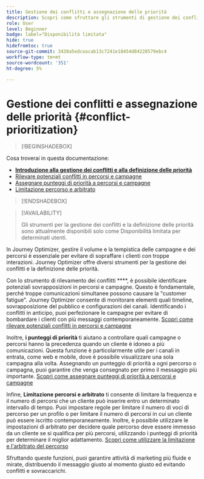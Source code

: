 ```yaml
---
title: Gestione dei conflitti e assegnazione delle priorità
description: Scopri come sfruttare gli strumenti di gestione dei conflitti e definizione delle priorità di Journey Optimizer.
role: User
level: Beginner
badge: label="Disponibilità limitata"
hide: true
hidefromtoc: true
source-git-commit: 3438a5edceacab13c7241e18454d84228579ebc4
workflow-type: tm+mt
source-wordcount: '351'
ht-degree: 5%

---
```



# Gestione dei conflitti e assegnazione delle priorità {#conflict-prioritization}

>[!BEGINSHADEBOX]

Cosa troverai in questa documentazione:

* **[Introduzione alla gestione dei conflitti e alla definizione delle priorità](gs-conflict-prioritization.md)**
* [Rilevare potenziali conflitti in percorsi e campagne](conflicts.md)
* [Assegnare punteggi di priorità a percorsi e campagne](priority-scores.md)
* [Limitazione percorso e arbitrato](journey-capping.md)

>[!ENDSHADEBOX]

>[!AVAILABILITY]
>
>Gli strumenti per la gestione dei conflitti e la definizione delle priorità sono attualmente disponibili solo come Disponibilità limitata per determinati utenti.

In Journey Optimizer, gestire il volume e la tempistica delle campagne e dei percorsi è essenziale per evitare di sopraffare i clienti con troppe interazioni. Journey Optimizer offre diversi strumenti per la gestione dei conflitti e la definizione delle priorità.

Con lo strumento di rilevamento dei conflitti ****, è possibile identificare potenziali sovrapposizioni in percorsi e campagne. Questo è fondamentale, perché troppe comunicazioni simultanee possono causare la &quot;customer fatigue&quot;. Journey Optimizer consente di monitorare elementi quali timeline, sovrapposizione del pubblico e configurazioni dei canali. Identificando i conflitti in anticipo, puoi perfezionare le campagne per evitare di bombardare i clienti con più messaggi contemporaneamente. [Scopri come rilevare potenziali conflitti in percorsi e campagne](conflicts.md)

Inoltre, **i punteggi di priorità** ti aiutano a controllare quali campagne o percorsi hanno la precedenza quando un cliente è idoneo a più comunicazioni. Questa funzione è particolarmente utile per i canali in entrata, come web e mobile, dove è possibile visualizzare una sola campagna alla volta. Assegnando un punteggio di priorità a ogni percorso o campagna, puoi garantire che venga consegnato per primo il messaggio più importante. [Scopri come assegnare punteggi di priorità a percorsi e campagne](priority-scores.md)

Infine, **Limitazione percorsi e arbitrato** ti consente di limitare la frequenza e il numero di percorsi che un cliente può inserire entro un determinato intervallo di tempo. Puoi impostare regole per limitare il numero di voci di percorso per un profilo o per limitare il numero di percorsi in cui un cliente può essere iscritto contemporaneamente. Inoltre, è possibile utilizzare le impostazioni di arbitrato per decidere quale percorso deve essere immesso da un cliente se si qualifica per più percorsi, utilizzando i punteggi di priorità per determinare il miglior adattamento. [Scopri come utilizzare la limitazione e l&#39;arbitrato del percorso](journey-capping.md)

Sfruttando queste funzioni, puoi garantire attività di marketing più fluide e mirate, distribuendo il messaggio giusto al momento giusto ed evitando conflitti e sovraccarichi.
